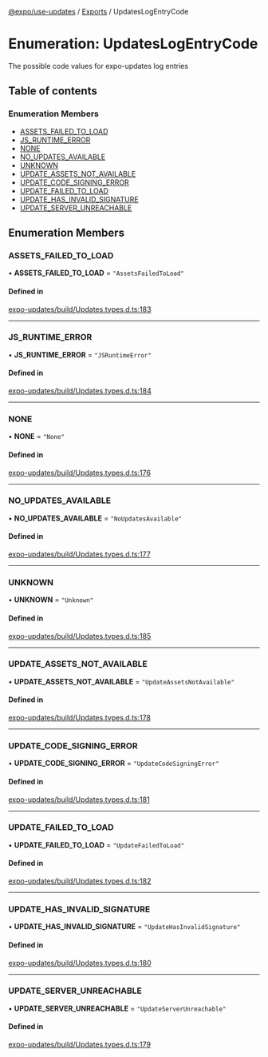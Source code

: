 [@expo/use-updates](../README.md) / [Exports](../modules.md) / UpdatesLogEntryCode

# Enumeration: UpdatesLogEntryCode

The possible code values for expo-updates log entries

## Table of contents

### Enumeration Members

- [ASSETS\_FAILED\_TO\_LOAD](UpdatesLogEntryCode.md#assets_failed_to_load)
- [JS\_RUNTIME\_ERROR](UpdatesLogEntryCode.md#js_runtime_error)
- [NONE](UpdatesLogEntryCode.md#none)
- [NO\_UPDATES\_AVAILABLE](UpdatesLogEntryCode.md#no_updates_available)
- [UNKNOWN](UpdatesLogEntryCode.md#unknown)
- [UPDATE\_ASSETS\_NOT\_AVAILABLE](UpdatesLogEntryCode.md#update_assets_not_available)
- [UPDATE\_CODE\_SIGNING\_ERROR](UpdatesLogEntryCode.md#update_code_signing_error)
- [UPDATE\_FAILED\_TO\_LOAD](UpdatesLogEntryCode.md#update_failed_to_load)
- [UPDATE\_HAS\_INVALID\_SIGNATURE](UpdatesLogEntryCode.md#update_has_invalid_signature)
- [UPDATE\_SERVER\_UNREACHABLE](UpdatesLogEntryCode.md#update_server_unreachable)

## Enumeration Members

### ASSETS\_FAILED\_TO\_LOAD

• **ASSETS\_FAILED\_TO\_LOAD** = ``"AssetsFailedToLoad"``

#### Defined in

[expo-updates/build/Updates.types.d.ts:183](https://github.com/expo/expo/blob/00fd6af300/packages/expo-updates/build/Updates.types.d.ts#L183)

___

### JS\_RUNTIME\_ERROR

• **JS\_RUNTIME\_ERROR** = ``"JSRuntimeError"``

#### Defined in

[expo-updates/build/Updates.types.d.ts:184](https://github.com/expo/expo/blob/00fd6af300/packages/expo-updates/build/Updates.types.d.ts#L184)

___

### NONE

• **NONE** = ``"None"``

#### Defined in

[expo-updates/build/Updates.types.d.ts:176](https://github.com/expo/expo/blob/00fd6af300/packages/expo-updates/build/Updates.types.d.ts#L176)

___

### NO\_UPDATES\_AVAILABLE

• **NO\_UPDATES\_AVAILABLE** = ``"NoUpdatesAvailable"``

#### Defined in

[expo-updates/build/Updates.types.d.ts:177](https://github.com/expo/expo/blob/00fd6af300/packages/expo-updates/build/Updates.types.d.ts#L177)

___

### UNKNOWN

• **UNKNOWN** = ``"Unknown"``

#### Defined in

[expo-updates/build/Updates.types.d.ts:185](https://github.com/expo/expo/blob/00fd6af300/packages/expo-updates/build/Updates.types.d.ts#L185)

___

### UPDATE\_ASSETS\_NOT\_AVAILABLE

• **UPDATE\_ASSETS\_NOT\_AVAILABLE** = ``"UpdateAssetsNotAvailable"``

#### Defined in

[expo-updates/build/Updates.types.d.ts:178](https://github.com/expo/expo/blob/00fd6af300/packages/expo-updates/build/Updates.types.d.ts#L178)

___

### UPDATE\_CODE\_SIGNING\_ERROR

• **UPDATE\_CODE\_SIGNING\_ERROR** = ``"UpdateCodeSigningError"``

#### Defined in

[expo-updates/build/Updates.types.d.ts:181](https://github.com/expo/expo/blob/00fd6af300/packages/expo-updates/build/Updates.types.d.ts#L181)

___

### UPDATE\_FAILED\_TO\_LOAD

• **UPDATE\_FAILED\_TO\_LOAD** = ``"UpdateFailedToLoad"``

#### Defined in

[expo-updates/build/Updates.types.d.ts:182](https://github.com/expo/expo/blob/00fd6af300/packages/expo-updates/build/Updates.types.d.ts#L182)

___

### UPDATE\_HAS\_INVALID\_SIGNATURE

• **UPDATE\_HAS\_INVALID\_SIGNATURE** = ``"UpdateHasInvalidSignature"``

#### Defined in

[expo-updates/build/Updates.types.d.ts:180](https://github.com/expo/expo/blob/00fd6af300/packages/expo-updates/build/Updates.types.d.ts#L180)

___

### UPDATE\_SERVER\_UNREACHABLE

• **UPDATE\_SERVER\_UNREACHABLE** = ``"UpdateServerUnreachable"``

#### Defined in

[expo-updates/build/Updates.types.d.ts:179](https://github.com/expo/expo/blob/00fd6af300/packages/expo-updates/build/Updates.types.d.ts#L179)
